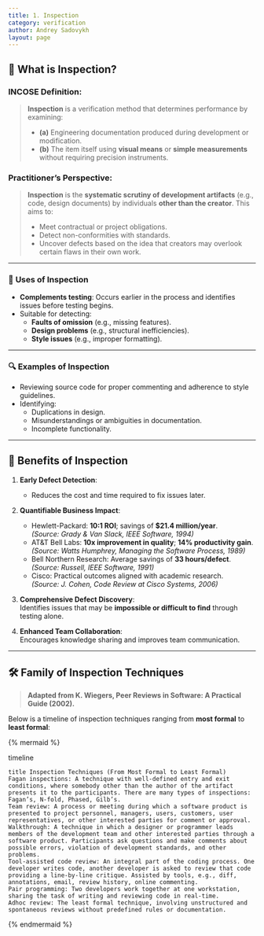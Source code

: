 ```yaml
---
title: 1. Inspection
category: verification
author: Andrey Sadovykh
layout: page
---
```



## 📖 **What is Inspection?**

### INCOSE Definition:
> **Inspection** is a verification method that determines performance by examining:  
> - **(a)** Engineering documentation produced during development or modification.  
> - **(b)** The item itself using **visual means** or **simple measurements** without requiring precision instruments.

### Practitioner’s Perspective:
> **Inspection** is the **systematic scrutiny of development artifacts** (e.g., code, design documents) by individuals **other than the creator**. This aims to:  
> - Meet contractual or project obligations.  
> - Detect non-conformities with standards.  
> - Uncover defects based on the idea that creators may overlook certain flaws in their own work.

---

### 🧰 **Uses of Inspection**
- **Complements testing**: Occurs earlier in the process and identifies issues before testing begins.  
- Suitable for detecting:  
  - **Faults of omission** (e.g., missing features).  
  - **Design problems** (e.g., structural inefficiencies).  
  - **Style issues** (e.g., improper formatting).  

---

### 🔍 **Examples of Inspection**
- Reviewing source code for proper commenting and adherence to style guidelines.  
- Identifying:  
  - Duplications in design.  
  - Misunderstandings or ambiguities in documentation.  
  - Incomplete functionality.  

---

## 🌟 **Benefits of Inspection**

1. **Early Defect Detection**:  
   - Reduces the cost and time required to fix issues later.  

2. **Quantifiable Business Impact**:  
   - Hewlett-Packard: **10:1 ROI**; savings of **$21.4 million/year**.  
     *(Source: Grady & Van Slack, IEEE Software, 1994)*  
   - AT&T Bell Labs: **10x improvement in quality**; **14% productivity gain**.  
     *(Source: Watts Humphrey, Managing the Software Process, 1989)*  
   - Bell Northern Research: Average savings of **33 hours/defect**.  
     *(Source: Russell, IEEE Software, 1991)*  
   - Cisco: Practical outcomes aligned with academic research.  
     *(Source: J. Cohen, Code Review at Cisco Systems, 2006)*  

3. **Comprehensive Defect Discovery**:  
   Identifies issues that may be **impossible or difficult to find** through testing alone.  

4. **Enhanced Team Collaboration**:  
   Encourages knowledge sharing and improves team communication.

---

## 🛠️ **Family of Inspection Techniques**

> **Adapted from K. Wiegers, Peer Reviews in Software: A Practical Guide (2002).**  

Below is a timeline of inspection techniques ranging from **most formal** to **least formal**:
 

{% mermaid %}

timeline

    title Inspection Techniques (From Most Formal to Least Formal)
    Fagan inspections: A technique with well-defined entry and exit conditions, where somebody other than the author of the artifact presents it to the participants. There are many types of inspections: Fagan’s, N-fold, Phased, Gilb’s.
    Team review: A process or meeting during which a software product is presented to project personnel, managers, users, customers, user representatives, or other interested parties for comment or approval.
    Walkthrough: A technique in which a designer or programmer leads members of the development team and other interested parties through a software product. Participants ask questions and make comments about possible errors, violation of development standards, and other problems.
    Tool-assisted code review: An integral part of the coding process. One developer writes code, another developer is asked to review that code providing a line-by-line critique. Assisted by tools, e.g., diff, annotations, email, review history, online commenting.
    Pair programming: Two developers work together at one workstation, sharing the task of writing and reviewing code in real-time.
    Adhoc review: The least formal technique, involving unstructured and spontaneous reviews without predefined rules or documentation.
 

{% endmermaid %}
